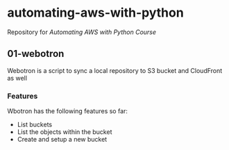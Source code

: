 # automating-aws-with-python
Repository for *Automating AWS with Python Course*

## 01-webotron

Webotron is a script to sync a local repository to S3 bucket and CloudFront as well

### Features

Wbotron has the following features so far:

- List buckets
- List the objects within the bucket
- Create and setup a new bucket
